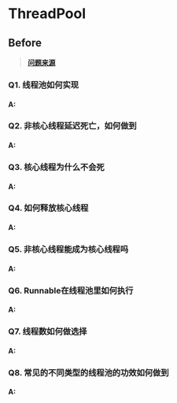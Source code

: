 # ThreadPool

## Before

> **[问题来源](https://www.jianshu.com/p/5f7c7c53450c)**

### Q1. 线程池如何实现

#### A:


### Q2. 非核心线程延迟死亡，如何做到

#### A:

### Q3. 核心线程为什么不会死

#### A:


### Q4. 如何释放核心线程

#### A:

### Q5. 非核心线程能成为核心线程吗

#### A:


### Q6. Runnable在线程池里如何执行

#### A:

### Q7. 线程数如何做选择

#### A:


### Q8. 常见的不同类型的线程池的功效如何做到

#### A:

  